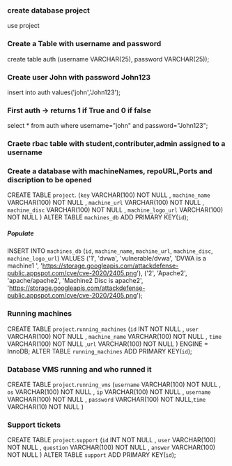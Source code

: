 ### create database project
use project


### Create a Table with username and password
create table auth (username VARCHAR(25), password VARCHAR(25));


### Create user John with password John123
insert into auth values('john','John123');


### First auth -> returns 1 if True and 0 if false
select * from auth where username="john" and password="John123";

### Craete rbac table with student,contributer,admin assigned to a username

### Create a database with machineNames, repoURL,Ports and discription to be opened
CREATE TABLE `project`. (`key` VARCHAR(100) NOT NULL , `machine_name` VARCHAR(100) NOT NULL , `machine_url` VARCHAR(100) NOT NULL , `machine_disc` VARCHAR(100) NOT NULL , `machine_logo_url` VARCHAR(100) NOT NULL )
ALTER TABLE `machines_db` ADD PRIMARY KEY(`id`);

##### Populate
INSERT INTO `machines_db` (`id`, `machine_name`, `machine_url`, `machine_disc`, `machine_logo_url`) VALUES ('1', 'dvwa', 'vulnerable/dvwa', 'DVWA is a machine1 ', 'https://storage.googleapis.com/attackdefense-public.appspot.com/cve/cve-2020/2405.png'), ('2', 'Apache2', 'apache/apache2', 'Machine2 Disc is apache2', 'https://storage.googleapis.com/attackdefense-public.appspot.com/cve/cve-2020/2405.png');

### Running machines
CREATE TABLE `project`.`running_machines` (`id` INT NOT NULL , `user` VARCHAR(100) NOT NULL , `machine_name` VARCHAR(100) NOT NULL , `time` VARCHAR(100) NOT NULL ,`url` VARCHAR(100) NOT NULL ) ENGINE = InnoDB;
ALTER TABLE `running_machines` ADD PRIMARY KEY(`id`);

### Database VMS running and who runned it
CREATE TABLE `project`.`running_vms` (`username` VARCHAR(100) NOT NULL , `os` VARCHAR(100) NOT NULL , `ip` VARCHAR(100) NOT NULL , `username` VARCHAR(100) NOT NULL , `password` VARCHAR(100) NOT NULL,`time` VARCHAR(10) NOT NULL ) 

### Support tickets
CREATE TABLE `project`.`support` (`id` INT NOT NULL , `user` VARCHAR(100) NOT NULL , `question` VARCHAR(100) NOT NULL , `answer` VARCHAR(100) NOT NULL )
ALTER TABLE `support` ADD PRIMARY KEY(`id`);